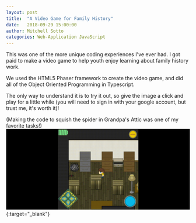 ```yaml
---
layout: post
title:  "A Video Game for Family History"
date:   2018-09-29 15:00:00
author: Mitchell Sotto
categories: Web-Application JavaScript
---
```

This was one of the more unique coding experiences I've ever had. I got paid to make a video game to help youth enjoy learning about family history work.

We used the HTML5 Phaser framework to create the video game, and did all of the Object Oriented Programming in Typescript. 

The only way to understand it is to try it out, so give the image a click and play for a little while (you will need to sign in with your google account, but trust me, it's worth it)!

(Making the code to squish the spider in Grandpa's Attic was one of my favorite tasks!)
[![Record Quest](/assets/squish-spider.gif)](https://recordquest.fhtl.byu.edu "Record Quest"){:target="_blank"}

